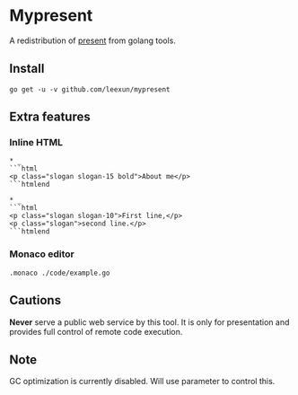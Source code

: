 # Mypresent

A redistribution of [present](https://github.com/golang/tools) from golang tools.

## Install

```
go get -u -v github.com/leexun/mypresent
```

## Extra features

### Inline HTML

```
* _
```html
<p class="slogan slogan-15 bold">About me</p>
```htmlend

* _
```html
<p class="slogan slogan-10">First line,</p>
<p class="slogan">second line.</p>
```htmlend
```

### Monaco editor

```
.monaco ./code/example.go
```

## Cautions

<b>Never</b> serve a public web service by this tool. It is only for presentation and provides full control of remote code execution.

## Note

GC optimization is currently disabled. Will use parameter to control this.
